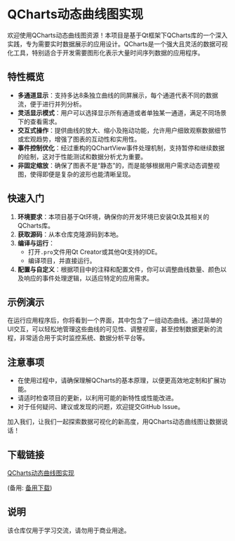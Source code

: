 # QCharts动态曲线图实现

欢迎使用QCharts动态曲线图资源！本项目是基于Qt框架下QCharts库的一个深入实践，专为需要实时数据展示的应用设计。QCharts是一个强大且灵活的数据可视化工具，特别适合于开发需要图形化表示大量时间序列数据的应用程序。

## 特性概览

- **多通道显示**：支持多达8条独立曲线的同屏展示，每个通道代表不同的数据流，便于进行并列分析。
- **灵活显示模式**：用户可以选择显示所有通道或者单独某一通道，满足不同场景下的查看需求。
- **交互式操作**：提供曲线的放大、缩小及拖动功能，允许用户细致观察数据细节或宏观趋势，增强了图表的互动性和实用性。
- **事件控制优化**：经过重构的QChartView事件处理机制，支持暂停和继续数据的绘制，这对于性能测试和数据分析尤为重要。
- **非固定缩放**：确保了图表不是“静态”的，而是能够根据用户需求动态调整视图，使得即便是复杂的波形也能清晰呈现。

## 快速入门

1. **环境要求**：本项目基于Qt环境，确保你的开发环境已安装Qt及其相关的QCharts库。
2. **获取源码**：从本仓库克隆源码到本地。
3. **编译与运行**：
   - 打开`.pro`文件用Qt Creator或其他Qt支持的IDE。
   - 编译项目，并直接运行。
4. **配置与自定义**：根据项目中的注释和配置文件，你可以调整曲线数量、颜色以及响应的事件处理逻辑，以适应特定的应用需求。

## 示例演示

在运行应用程序后，你将看到一个界面，其中包含了一组动态曲线。通过简单的UI交互，可以轻松地管理这些曲线的可见性、调整视窗，甚至控制数据更新的流程，非常适合用于实时监控系统、数据分析平台等。

## 注意事项

- 在使用过程中，请确保理解QCharts的基本原理，以便更高效地定制和扩展功能。
- 请适时检查项目的更新，以利用可能的新特性或性能改进。
- 对于任何疑问、建议或发现的问题，欢迎提交GitHub Issue。

加入我们，让我们一起探索数据可视化的新高度，用QCharts动态曲线图让数据说话！

## 下载链接
[QCharts动态曲线图实现](https://pan.quark.cn/s/f773160609d0) 

(备用: [备用下载](https://pan.baidu.com/s/128W4ebLIC9F192bppUrYOQ?pwd=dnnx))

## 说明

该仓库仅用于学习交流，请勿用于商业用途。
